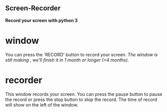 ## Screen-Recorder
**Record your screen with python 3**

# window
You can press the 'RECORD' button to record your screen.
*The window is still making , we'll finish it in 1 month or longer (<4 months).*

# recorder
This window records your screen. You can press the pause button to pause the record or press the stop button to stop the record.
The time of record will show on the left of the window.
